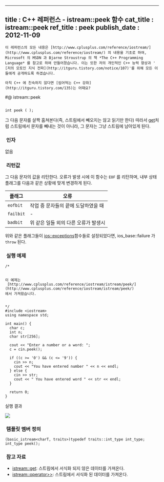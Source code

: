 ----------------
title : C++ 레퍼런스 - istream::peek 함수
cat_title :  istream::peek
ref_title : peek
publish_date : 2012-11-09
--------------

```warning
이 레퍼런스의 모든 내용은 [http://www.cplusplus.com/reference/iostream/](http://www.cplusplus.com/reference/iostream/) 의 내용을 기초로 하여, Microsoft 의 MSDN 과 Bjarne Stroustrup 의 책 *The C++ Programming Language* 를 참고로 하여 만들어졌습니다. 이는 또한 저의 개인적인 C++ 능력 향상과 ' [저의 모토인 지식 전파](http://itguru.tistory.com/notice/107)'를 위해 모든 이들에게 공개하도록 하겠습니다.
```

```info-text
아직 C++ 에 친숙하지 않다면 [씹어먹는 C++ 강좌](http://itguru.tistory.com/135)는 어때요?
```

#@ istream::peek

```info-format

int peek ( );
```



그 다음 문자를 살짝 훔쳐본다(즉, 스트림에서 빼오지는 않고 읽기만 한다)
따라서 [get](http://itguru.tistory.com/191)처럼 스트림에서 문자를 빼내는 것이 아니라, 그 문자는 그냥 스트림에 남아있게 된다.

###  인자

없음



###  리턴값




그 다음 문자의 값을 리턴한다. 오류가 발생 시에 이 함수는 `EOF` 를 리턴하며, 내부 상태 플래그를 다음과 같은 상황에 맞게 변경하게 된다.

|플래그|오류|
|----|----|
|`eofbit`|작업 중 문자들의 끝에 도달하였을 때|
|`failbit`|-|
|`badbit`|위 같은 일들 외의 다른 오류가 발생시|


위와 같은 플래그들이 [ios::exceptions](http://itguru.tistory.com/150)함수들로 설정되었다면, ios_base::failure 가 `throw` 된다.



###  실행 예제


```cpp-formatted
/*


이 예제는
 [http://www.cplusplus.com/reference/iostream/istream/peek/](http://www.cplusplus.com/reference/iostream/istream/peek/)
에서 가져왔습니다.


*/
#include <iostream>
using namespace std;

int main() {
  char c;
  int n;
  char str[256];

  cout << "Enter a number or a word: ";
  c = cin.peek();

  if ((c >= '0') && (c <= '9')) {
    cin >> n;
    cout << "You have entered number " << n << endl;
  } else {
    cin >> str;
    cout << " You have entered word " << str << endl;
  }

  return 0;
}
```




실행 결과




![](http://img1.daumcdn.net/thumb/R1920x0/?fname=http%3A%2F%2Fcfile3.uf.tistory.com%2Fimage%2F205F8A46509C37A00C73BC)







###  템플릿 멤버 정의




```cpp-formatted
(basic_istream<charT, traits>)typedef traits::int_type int_type;
int_type peek();
```






###  참고 자료

*  [istream::get](http://itguru.tistory.com/191): 스트림에서 서식화 되지 않은 데이터를 가져온다.
*  [istream::operator>>](http://itguru.tistory.com/147): 스트림에서 서식화 된 데이터를 가져온다.